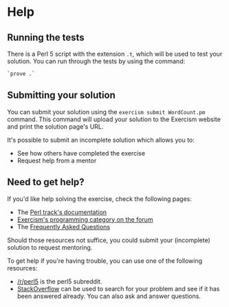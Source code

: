 # Help

## Running the tests

There is a Perl 5 script with the extension `.t`, which will be used to test
your solution. You can run through the tests by using the command:

```bash
`prove .`
```

## Submitting your solution

You can submit your solution using the `exercism submit WordCount.pm` command.
This command will upload your solution to the Exercism website and print the solution page's URL.

It's possible to submit an incomplete solution which allows you to:

- See how others have completed the exercise
- Request help from a mentor

## Need to get help?

If you'd like help solving the exercise, check the following pages:

- The [Perl track's documentation](https://exercism.org/docs/tracks/perl5)
- [Exercism's programming category on the forum](https://forum.exercism.org/c/programming/5)
- The [Frequently Asked Questions](https://exercism.org/docs/using/faqs)

Should those resources not suffice, you could submit your (incomplete) solution to request mentoring.

To get help if you're having trouble, you can use one of the following resources:

- [/r/perl5](https://www.reddit.com/r/perl5) is the perl5 subreddit.
- [StackOverflow](http://stackoverflow.com/questions/tagged/perl5) can be used to search for your problem and see if it has been answered already. You can also ask and answer questions.